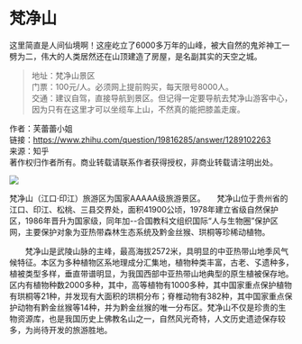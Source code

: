 # 梵净山

这里简直是人间仙境啊！这座屹立了6000多万年的山峰，被大自然的鬼斧神工一劈为二，伟大的人类居然还在山顶建造了房屋，是名副其实的天空之城。

> 地址：梵净山景区  
> 门票：100元/人。必须网上提前购买，每天限号8000人。  
> 交通：建议自驾，直接导航到景区。但记得一定要导航去梵净山游客中心，因为只有在这里才可以坐缆车上山，不然真的能把膝盖走废。

  
  
作者：芙蕾蕾小姐  
链接：https://www.zhihu.com/question/19816285/answer/1289102263  
来源：知乎  
著作权归作者所有。商业转载请联系作者获得授权，非商业转载请注明出处。

![](https://pic2.zhimg.com/80/v2-8ffb9328d9fd1eea545131fac50a9a07_720w.jpg?source=1940ef5c)

梵净山（江口·印江）旅游区为国家AAAAA级旅游景区。　　梵净山位于贵州省的江口、印江、松桃、三县交界处，面积41900公顷，1978年建立省级自然保护区，1986年晋升为国家级，同年加--合国教科文组织国际“人与生物圈”保护区网，主要保护对象为亚热带森林生态系统及黔金丝猴、珙桐等珍稀动植物。

　　梵净山是武陵山脉的主峰，最高海拔2572米，具明显的中亚热带山地季风气候特征。本区为多种植物区系地理成分汇集地，植物种类丰富，古老、孓遗种多，植被类型多样，垂直带谱明显，为我国西部中亚热带山地典型的原生植被保存地。区内有植物种数2000多种，其中，高等植物有1000多种，其中国家重点保护植物有珙桐等21种，并发现有大面积的珙桐分布；脊椎动物有382种，其中国家重点保护动物有黔金丝猴等14种，并为黔金丝猴的唯一分布区。梵净山不仅是珍贵的生物资源库，也是我国历史上佛教名山之一，自然风光奇特，人文历史遗迹保存较多，为尚待开发的旅游胜地。

